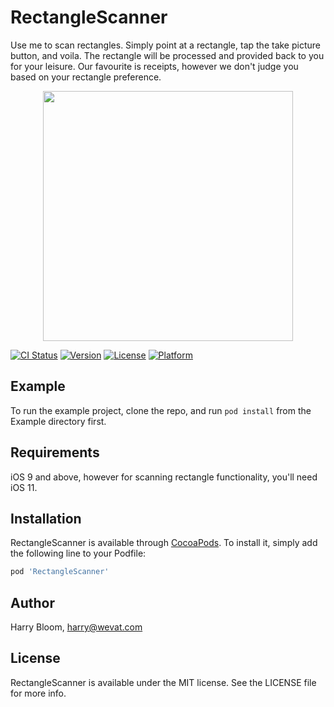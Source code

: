 # RectangleScanner

<p>Use me to scan rectangles.
Simply point at a rectangle, tap the take picture button, and voila. The rectangle will be processed and provided back to you for your leisure.
Our favourite is receipts, however we don't judge you based on your rectangle preference.</p>

<p align="center">
<img src="https://github.com/wevat/rectangle-scanner/blob/master/RectangleScanner/Assets/demo.gif" width="400">
</p>

[![CI Status](http://img.shields.io/travis/harryblam/RectangleScanner.svg?style=flat)](https://travis-ci.org/harryblam/RectangleScanner)
[![Version](https://img.shields.io/cocoapods/v/RectangleScanner.svg?style=flat)](http://cocoapods.org/pods/RectangleScanner)
[![License](https://img.shields.io/cocoapods/l/RectangleScanner.svg?style=flat)](http://cocoapods.org/pods/RectangleScanner)
[![Platform](https://img.shields.io/cocoapods/p/RectangleScanner.svg?style=flat)](http://cocoapods.org/pods/RectangleScanner)



## Example

To run the example project, clone the repo, and run `pod install` from the Example directory first.

## Requirements

iOS 9 and above, however for scanning rectangle functionality, you'll need iOS 11.

## Installation

RectangleScanner is available through [CocoaPods](http://cocoapods.org). To install
it, simply add the following line to your Podfile:

```ruby
pod 'RectangleScanner'
```

## Author

Harry Bloom, harry@wevat.com

## License

RectangleScanner is available under the MIT license. See the LICENSE file for more info.
